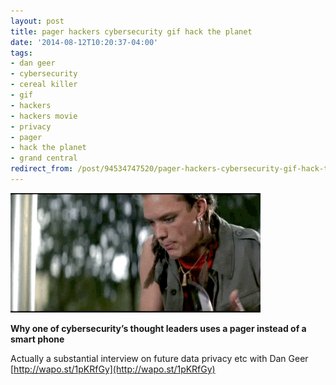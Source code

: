 ```yaml
---
layout: post
title: pager hackers cybersecurity gif hack the planet
date: '2014-08-12T10:20:37-04:00'
tags:
- dan geer
- cybersecurity
- cereal killer
- gif
- hackers
- hackers movie
- privacy
- pager
- hack the planet
- grand central
redirect_from: /post/94534747520/pager-hackers-cybersecurity-gif-hack-the-planet
---
```

 ![](/images/tumblr_na76idrGOP1tqzrm7o1_400.gif)  

**Why one of cybersecurity’s thought leaders uses a pager instead of a smart phone**

Actually a substantial interview on future data privacy etc with Dan Geer [http://wapo.st/1pKRfGy](http://wapo.st/1pKRfGy)
